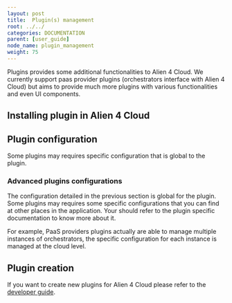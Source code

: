 ```yaml
---
layout: post
title:  Plugin(s) management
root: ../../
categories: DOCUMENTATION
parent: [user_guide]
node_name: plugin_management
weight: 75
---
```


Plugins provides some additional functionalities to Alien 4 Cloud. We currently support paas provider plugins (orchestrators interface with Alien 4 Cloud) but aims to provide much more plugins with various functionalities and even UI components.

## Installing plugin in Alien 4 Cloud


## Plugin configuration

Some plugins may requires specific configuration that is global to the plugin.


### Advanced plugins configurations

The configuration detailed in the previous section is global for the plugin. Some plugins may requires some specific configurations that you can find at other places in the application. Your should refer to the plugin specific documentation to know more about it.

For example, PaaS providers plugins actually are able to manage multiple instances of orchestrators, the specific configuration for each instance is managed at the cloud level.

## Plugin creation

If you want to create new plugins for Alien 4 Cloud please refer to the [developer guide]().
